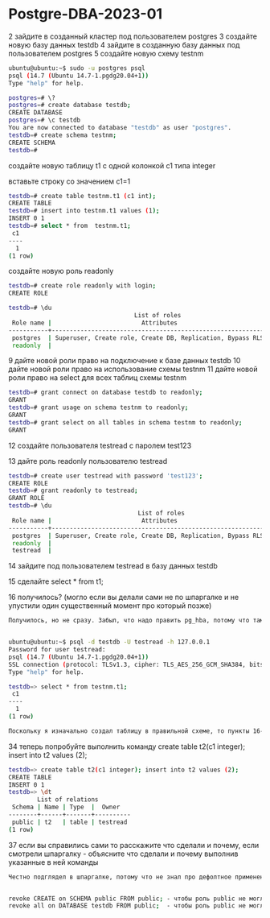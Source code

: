 # Postgre-DBA-2023-01
2 зайдите в созданный кластер под пользователем postgres
3 создайте новую базу данных testdb
4 зайдите в созданную базу данных под пользователем postgres
5 создайте новую схему testnm
```sh
ubuntu@ubuntu:~$ sudo -u postgres psql
psql (14.7 (Ubuntu 14.7-1.pgdg20.04+1))
Type "help" for help.

postgres=# \?
postgres=# create database testdb;
CREATE DATABASE
postgres=# \c testdb
You are now connected to database "testdb" as user "postgres".
testdb=# create schema testnm;
CREATE SCHEMA
testdb=#

```

создайте новую таблицу t1 с одной колонкой c1 типа integer

вставьте строку со значением c1=1
```sh
testdb=# create table testnm.t1 (c1 int);
CREATE TABLE
testdb=# insert into testnm.t1 values (1);
INSERT 0 1
testdb=# select * from  testnm.t1;
 c1
----
  1
(1 row)

```

создайте новую роль readonly
```sh
testdb=# create role readonly with login;
CREATE ROLE

testdb=# \du
                                   List of roles
 Role name |                         Attributes                         | Member of
-----------+------------------------------------------------------------+-----------
 postgres  | Superuser, Create role, Create DB, Replication, Bypass RLS | {}
 readonly  |                                                            | {}

```

9 дайте новой роли право на подключение к базе данных testdb
10 дайте новой роли право на использование схемы testnm
11 дайте новой роли право на select для всех таблиц схемы testnm
```sh
testdb=# grant connect on database testdb to readonly;
GRANT
testdb=# grant usage on schema testnm to readonly;
GRANT
testdb=# grant select on all tables in schema testnm to readonly;
GRANT
```

12 создайте пользователя testread с паролем test123

13 дайте роль readonly пользователю testread
```sh
testdb=# create user testread with password 'test123';
CREATE ROLE
testdb=# grant readonly to testread;
GRANT ROLE
testdb=# \du
                                    List of roles
 Role name |                         Attributes                         | Member of
-----------+------------------------------------------------------------+------------
 postgres  | Superuser, Create role, Create DB, Replication, Bypass RLS | {}
 readonly  |                                                            | {}
 testread  |                                                            | {readonly}

```
14 зайдите под пользователем testread в базу данных testdb

15 сделайте select * from t1;

16 получилось? (могло если вы делали сами не по шпаргалке и не упустили один существенный момент про который позже)
```sh
Получилось, но не сразу. Забыл, что надо править pg_hba, потому что там  было указано peer для локального подключения.Поменял на scram-sha-256.


ubuntu@ubuntu:~$ psql -d testdb -U testread -h 127.0.0.1
Password for user testread:
psql (14.7 (Ubuntu 14.7-1.pgdg20.04+1))
SSL connection (protocol: TLSv1.3, cipher: TLS_AES_256_GCM_SHA384, bits: 256, compression: off)
Type "help" for help.

testdb=> select * from testnm.t1;
 c1
----
  1
(1 row)

```
```sh
Поскольку я изначально создал таблицу в правильной схеме, то пункты 16-33 не актуальны. Подглядел в шпаргалке, что имелось в виду в этих пунктах.
```

34 теперь попробуйте выполнить команду create table t2(c1 integer); insert into t2 values (2);
```sh
testdb=> create table t2(c1 integer); insert into t2 values (2);
CREATE TABLE
INSERT 0 1
testdb=> \dt
        List of relations
 Schema | Name | Type  |  Owner
--------+------+-------+----------
 public | t2   | table | testread
(1 row)

```

37 если вы справились сами то расскажите что сделали и почему, если смотрели шпаргалку - объясните что сделали и почему выполнив указанные в ней команды
```sh
Честно подглядел в шпаргалке, потому что не знал про дефолтное применение роли Public.


revoke CREATE on SCHEMA public FROM public; - чтобы роль public не могла создавать новые объекты в схеме public
revoke all on DATABASE testdb FROM public;  - чтобы роль public не могла выполнять select,update,delete и т.д. в базе testdb
```